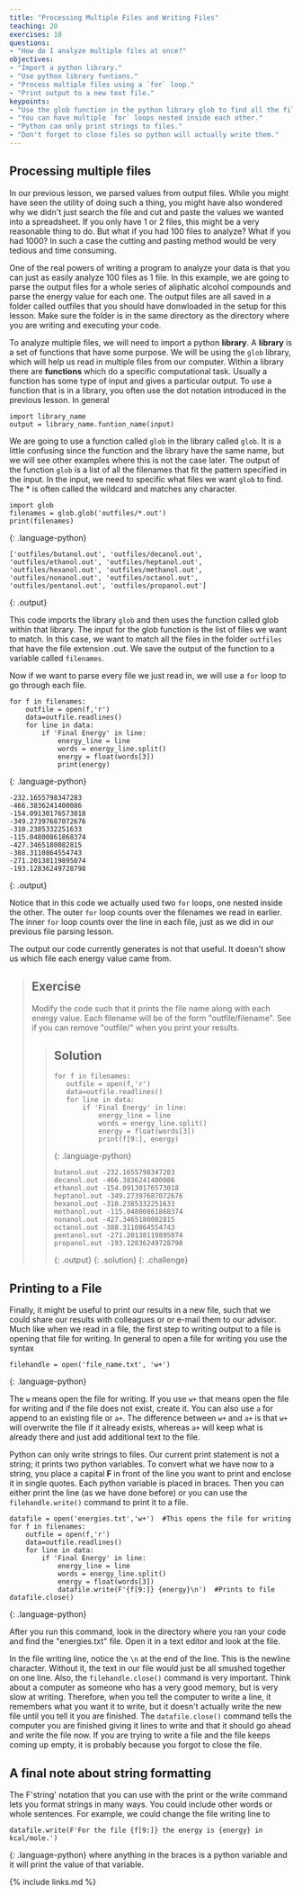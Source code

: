 ```yaml
---
title: "Processing Multiple Files and Writing Files"
teaching: 20
exercises: 10
questions:
- "How do I analyze multiple files at once?"
objectives:
- "Import a python library."
- "Use python library funtions."
- "Process multiple files using a `for` loop."
- "Print output to a new text file."
keypoints:
- "Use the glob function in the python library glob to find all the files you want to analyze."
- "You can have multiple `for` loops nested inside each other."
- "Python can only print strings to files."
- "Don't forget to close files so python will actually write them."
---
```

## Processing multiple files

In our previous lesson, we parsed values from output files.  While you might have seen the utility of doing such a thing, you might have also wondered why we didn't just search the file and cut and paste the values we wanted into a spreadsheet.  If you only have 1 or 2 files, this might be a very reasonable thing to do.  But what if you had 100 files to analyze?  What if you had 1000?  In such a case the cutting and pasting method would be very tedious and time consuming.  

One of the real powers of writing a program to analyze your data is that you can just as easily analyze 100 files as 1 file.  In this example, we are going to parse the output files for a whole series of aliphatic alcohol compounds and parse the energy value for each one.  The output files are all saved in a folder called outfiles that you should have donwloaded in the setup for this lesson.  Make sure the folder is in the same directory as the directory where you are writing and executing your code.

To analyze multiple files, we will need to import a python **library**.  A **library** is a set of functions that have some purpose.  We will be using the `glob` library, which will help us read in multiple files from our computer.  Within a library there are **functions** which do a specific computational task.  Usually a function has some type of input and gives a particular output.  To use a function that is in a library, you often use the dot notation introduced in the previous lesson.  In general
```
import library_name
output = library_name.funtion_name(input)
```
We are going to use a function called `glob` in the library called `glob`.  It is a little confusing since the function and the library have the same name, but we will see other examples where this is not the case later.  The output of the function `glob` is a list of all the filenames that fit the pattern specified in the input.  In the input, we need to specific what files we want `glob` to find.  The * is often called the wildcard and matches any character.

```
import glob
filenames = glob.glob('outfiles/*.out')
print(filenames)
```
{: .language-python}
```
['outfiles/butanol.out', 'outfiles/decanol.out', 'outfiles/ethanol.out', 'outfiles/heptanol.out', 'outfiles/hexanol.out', 'outfiles/methanol.out', 'outfiles/nonanol.out', 'outfiles/octanol.out', 'outfiles/pentanol.out', 'outfiles/propanol.out']
```
{: .output}

This code imports the library `glob` and then uses the function called glob within that library.  The input for the glob function is the list of files we want to match.  In this case, we want to match all the files in the folder `outfiles` that have the file extension .out.  We save the output of the function to a variable called `filenames`.

Now if we want to parse every file we just read in, we will use a `for` loop to go through each file.
```
for f in filenames:
    outfile = open(f,'r')
    data=outfile.readlines()
    for line in data:
        if 'Final Energy' in line:
            energy_line = line
            words = energy_line.split()
            energy = float(words[3])
            print(energy)
```
{: .language-python}
```
-232.1655798347283
-466.3836241400086
-154.09130176573018
-349.27397687072676
-310.2385332251633
-115.04800861868374
-427.3465180082815
-388.3110864554743
-271.20138119895074
-193.12836249728798
```
{: .output}

Notice that in this code we actually used two `for` loops, one nested inside the other.  The outer `for` loop counts over the filenames we read in earlier.  The inner `for` loop counts over the line in each file, just as we did in our previous file parsing lesson.  

The output our code currently generates is not that useful.  It doesn't show us which file each energy value came from.  

>## Exercise
>
>Modify the code such that it prints the file name along with each energy value.  Each filename will be of the form "outfile/filename".  See if you can remove "outfile/" when you print your results.
>
>> ## Solution
>> ~~~
>> for f in filenames:
>>    outfile = open(f,'r')
>>    data=outfile.readlines()
>>    for line in data:
>>        if 'Final Energy' in line:
>>            energy_line = line
>>            words = energy_line.split()
>>            energy = float(words[3])
>>            print(f[9:], energy)
>> ~~~
>> {: .language-python}
>> ~~~
>> butanol.out -232.1655798347283
>> decanol.out -466.3836241400086
>> ethanol.out -154.09130176573018
>> heptanol.out -349.27397687072676
>> hexanol.out -310.2385332251633
>> methanol.out -115.04800861868374
>> nonanol.out -427.3465180082815
>> octanol.out -388.3110864554743
>> pentanol.out -271.20138119895074
>> propanol.out -193.12836249728798
>> ~~~
>> {: .output}
> {: .solution}
{: .challenge}

## Printing to a File
Finally, it might be useful to print our results in a new file, such that we could share our results with colleagues or or e-mail them to our advisor.  Much like when we read in a file, the first step to writing output to a file is opening that file for writing.  In general to open a file for writing you use the syntax
```
filehandle = open('file_name.txt', 'w+')
```
{: .language-python}

The `w` means open the file for writing.  If you use `w+` that means open the file for writing and if the file does not exist, create it.  You can also use `a` for append to an existing file or `a+`.  The difference between `w+` and `a+` is that `w+` will overwrite the file if it already exists, whereas `a+` will keep what is already there and just add additional text to the file.  

Python can only write strings to files.  Our current print statement is not a string; it prints two python variables.  To convert what we have now to a string, you place a capital **F** in front of the line you want to print and enclose it in single quotes.  Each python variable is placed in braces. Then you can either print the line (as we have done before) or you can use the `filehandle.write()` command to print it to a file.

```
datafile = open('energies.txt','w+')  #This opens the file for writing
for f in filenames:
    outfile = open(f,'r')
    data=outfile.readlines()
    for line in data:
        if 'Final Energy' in line:
            energy_line = line
            words = energy_line.split()
            energy = float(words[3])
            datafile.write(F'{f[9:]} {energy}\n')  #Prints to file
datafile.close()
```
{: .language-python}

After you run this command, look in the directory where you ran your code and find the "energies.txt" file.  Open it in a text editor and look at the file.

In the file writing line, notice the `\n` at the end of the line.  This is the newline character.  Without it, the text in our file would just be all smushed together on one line.  Also, the `filehandle.close()` command is very important.  Think about a computer as someone who has a very good memory, but is very slow at writing.  Therefore, when you tell the computer to write a line, it remembers what you want it to write, but it doesn't actually write the new file until you tell it you are finished.   The `datafile.close()` command tells the computer you are finished giving it lines to write and that it should go ahead and write the file now.  If you are trying to write a file and the file keeps coming up empty, it is probably because you forgot to close the file.  

## A final note about string formatting
The F'string' notation that you can use with the print or the write command lets you format strings in many ways.  You could include other words or whole sentences.  For example, we could change the file writing line to
```
datafile.write(F'For the file {f[9:]} the energy is {energy} in kcal/mole.')
```
{: .language-python}
where anything in the braces is a python variable and it will print the value of that variable.  

{% include links.md %}
